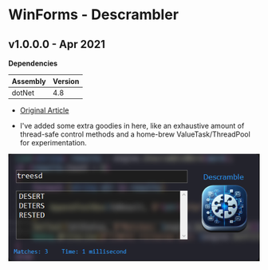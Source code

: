 # WinForms - Descrambler

## v1.0.0.0 - Apr 2021
**Dependencies**

| Assembly | Version |
| ---- | ---- |
| dotNet | 4.8 |

- [Original Article](https://www.codeproject.com/Tips/5299463/How-to-Unscramble-Any-Word)

- I've added some extra goodies in here, like an exhaustive amount of thread-safe control methods and a home-brew ValueTask/ThreadPool for experimentation.

![Screenshot](./Screenshot.png)
